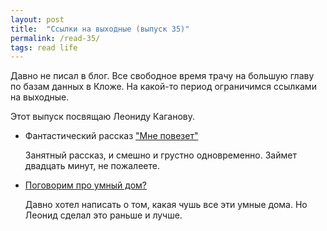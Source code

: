 ```yaml
---
layout: post
title:  "Ссылки на выходные (выпуск 35)"
permalink: /read-35/
tags: read life
---
```


Давно не писал в блог. Все свободное время трачу на большую главу по базам
данных в Кложе. На какой-то период ограничимся ссылками на выходные.

Этот выпуск посвящаю Леониду Каганову.

- Фантастический рассказ ["Мне повезет"](https://lleo.me/arhive/fan2006/mne_povezet.shtml)

  Занятный рассказ, и смешно и грустно одновременно. Займет двадцать минут, не пожалеете.

- [Поговорим про умный дом?](https://lleo.me/dnevnik/2021/07/12)

  Давно хотел написать о том, какая чушь все эти умные дома. Но Леонид сделал это раньше и лучше.
